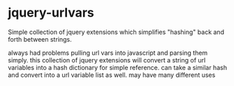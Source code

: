# jquery-urlvars
Simple collection of jquery extensions which simplifies "hashing" back and forth between strings.

always had problems pulling url vars into javascript and parsing them simply. this collection of jquery extensions will convert a string of url variables into a hash dictionary
for simple reference. can take a similar hash and convert into a url variable list as well. may have many different uses 
